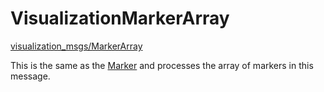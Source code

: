 # VisualizationMarkerArray

[visualization_msgs/MarkerArray](http://docs.ros.org/api/visualization_msgs/html/msg/MarkerArray.html)

This is the same as the [Marker](/docs/api-reference/ros/messages/visualization-marker.md) and
processes the array of markers in this message.
